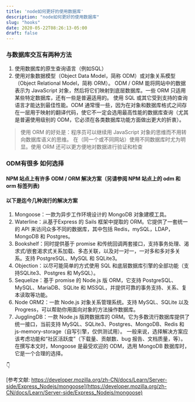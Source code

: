 ```yaml
---
title: 'node如何更好的使用数据库'
description: "node如何更好的使用数据库"
slug: "hooks"
date: 2020-05-22T08:26:13-05:00
draft: false
---
```


### 与数据库交互有两种方法

 1. 使用数据库的原生查询语言（例如SQL）
 2. 使用对象数据模型（Object Data Model，简称 ODM）或对象关系模型（Object Relational Model，简称 ORM）。 ODM / ORM 能将网站中的数据表示为 JavaScript 对象，然后将它们映射到底层数据库。一些 ORM 只适用某些特定数据库，还有一些是普遍适用的。
    使用 SQL 或其它受到支持的查询语言才能达到最佳性能。ODM 通常慢一些，因为在对象和数据库格式之间存在一层用于映射的翻译代码，使它不一定会选用最高性能的数据库查询（尤其是普遍使用级别的 ODM，它必须在各类数据库功能方面做出更大的折衷）。

 > 使用 ORM 的好处是：程序员可以继续用 JavaScript 对象的思维而不用转向数据库语义的思维。 在（同一个或不同网站）使用不同数据库时尤为明显。使用 ORM 还可以更方便地对数据进行验证和检查

### ODM有很多 如何选择

#### NPM 站点上有许多 ODM / ORM 解决方案（另请参阅 NPM 站点上的 odm 和 orm 标签列表)

#### 以下是迄今几种流行的解决方案

1. Mongoose：一款为异步工作环境设计的 MongoDB 对象建模工具。
2. Waterline：从基于Express 的 Sails 框架中提取的 ORM。它提供了一套统一的 API 来访问众多不同的数据库，其中包括 Redis，mySQL，LDAP，MongoDB 和 Postgres。
3. Bookshelf：同时提供基于 promise 和传统回调两套接口，支持事务处理、渴求式/嵌套渴求式关系加载、多态关联，以及对一对一，一对多和多对多关系。支持 PostgreSQL、MySQL 和 SQLite3。
4. Objection：以尽可能简单的方式使用 SQL 和底层数据库引擎的全部功能（支持SQLite3、Postgres 和 MySQL）。
5. Sequelize：基于 promise 的 Node.js 版 ORM，它支持 PostgreSQL、MySQL、MariaDB、SQLite 和 MSSQL，并提供可靠的事务支持、关系、复本读取等功能。
6. Node ORM2：一款 Node.js 对象关系管理系统。支持 MySQL、SQLite 以及 Progress，可以帮助你用面向对象的方法操作数据库。
7. JugglingDB：一款 Node.js 版跨数据库的 ORM。它为多数流行数据库提供了统一接口，当前支持 MySQL、SQLite3、Postgres、MongoDB、Redis 和 js-memory-storage（自写引擎，仅供测试用）。
一般来说，选择解决方案应该考虑功能和“社区活跃度”（下载量、贡献数、bug 报告、文档质量，等）。在撰写本文时，Mongoose 是最受欢迎的 ODM，选用 MongoDB 数据库时，它是一个合理的选择。

👇

 [参考文献: https://developer.mozilla.org/zh-CN/docs/Learn/Server-side/Express_Nodejs/mongoose](https://developer.mozilla.org/zh-CN/docs/Learn/Server-side/Express_Nodejs/mongoose)